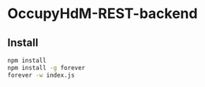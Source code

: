 # OccupyHdM-REST-backend

## Install

```sh
npm install
npm install -g forever
forever -w index.js
```
